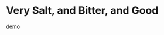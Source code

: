# Very Salt, and Bitter, and Good
[demo](https://drive.google.com/file/d/1HQKTOwAu1sDyiZVI1LYlL_kA3oNtkQol/view?usp=sharing)
